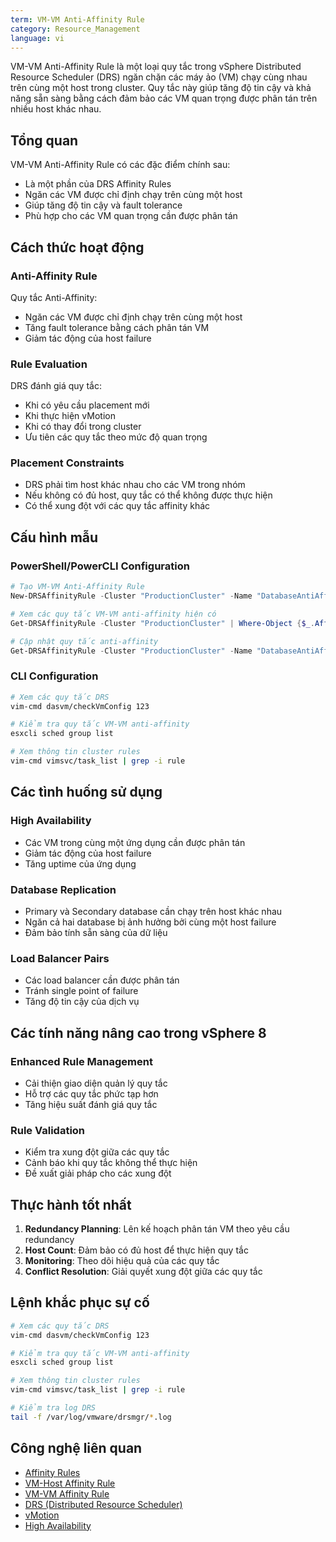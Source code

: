 ```yaml
---
term: VM-VM Anti-Affinity Rule
category: Resource_Management
language: vi
---
```


VM-VM Anti-Affinity Rule là một loại quy tắc trong vSphere Distributed Resource Scheduler (DRS) ngăn chặn các máy ảo (VM) chạy cùng nhau trên cùng một host trong cluster. Quy tắc này giúp tăng độ tin cậy và khả năng sẵn sàng bằng cách đảm bảo các VM quan trọng được phân tán trên nhiều host khác nhau.

## Tổng quan

VM-VM Anti-Affinity Rule có các đặc điểm chính sau:
- Là một phần của DRS Affinity Rules
- Ngăn các VM được chỉ định chạy trên cùng một host
- Giúp tăng độ tin cậy và fault tolerance
- Phù hợp cho các VM quan trọng cần được phân tán

## Cách thức hoạt động

### Anti-Affinity Rule
Quy tắc Anti-Affinity:
- Ngăn các VM được chỉ định chạy trên cùng một host
- Tăng fault tolerance bằng cách phân tán VM
- Giảm tác động của host failure

### Rule Evaluation
DRS đánh giá quy tắc:
- Khi có yêu cầu placement mới
- Khi thực hiện vMotion
- Khi có thay đổi trong cluster
- Ưu tiên các quy tắc theo mức độ quan trọng

### Placement Constraints
- DRS phải tìm host khác nhau cho các VM trong nhóm
- Nếu không có đủ host, quy tắc có thể không được thực hiện
- Có thể xung đột với các quy tắc affinity khác

## Cấu hình mẫu

### PowerShell/PowerCLI Configuration
```powershell
# Tạo VM-VM Anti-Affinity Rule
New-DRSAffinityRule -Cluster "ProductionCluster" -Name "DatabaseAntiAffinity" -VMIds (Get-VM "DBPrimary", "DBSecondary").Id -Enabled $true -Affine $false

# Xem các quy tắc VM-VM anti-affinity hiện có
Get-DRSAffinityRule -Cluster "ProductionCluster" | Where-Object {$_.Affine -eq $false}

# Cập nhật quy tắc anti-affinity
Get-DRSAffinityRule -Cluster "ProductionCluster" -Name "DatabaseAntiAffinity" | Set-DRSAffinityRule -Enabled $true
```

### CLI Configuration
```bash
# Xem các quy tắc DRS
vim-cmd dasvm/checkVmConfig 123

# Kiểm tra quy tắc VM-VM anti-affinity
esxcli sched group list

# Xem thông tin cluster rules
vim-cmd vimsvc/task_list | grep -i rule
```

## Các tình huống sử dụng

### High Availability
- Các VM trong cùng một ứng dụng cần được phân tán
- Giảm tác động của host failure
- Tăng uptime của ứng dụng

### Database Replication
- Primary và Secondary database cần chạy trên host khác nhau
- Ngăn cả hai database bị ảnh hưởng bởi cùng một host failure
- Đảm bảo tính sẵn sàng của dữ liệu

### Load Balancer Pairs
- Các load balancer cần được phân tán
- Tránh single point of failure
- Tăng độ tin cậy của dịch vụ

## Các tính năng nâng cao trong vSphere 8

### Enhanced Rule Management
- Cải thiện giao diện quản lý quy tắc
- Hỗ trợ các quy tắc phức tạp hơn
- Tăng hiệu suất đánh giá quy tắc

### Rule Validation
- Kiểm tra xung đột giữa các quy tắc
- Cảnh báo khi quy tắc không thể thực hiện
- Đề xuất giải pháp cho các xung đột

## Thực hành tốt nhất

1. **Redundancy Planning**: Lên kế hoạch phân tán VM theo yêu cầu redundancy
2. **Host Count**: Đảm bảo có đủ host để thực hiện quy tắc
3. **Monitoring**: Theo dõi hiệu quả của các quy tắc
4. **Conflict Resolution**: Giải quyết xung đột giữa các quy tắc

## Lệnh khắc phục sự cố

```bash
# Xem các quy tắc DRS
vim-cmd dasvm/checkVmConfig 123

# Kiểm tra quy tắc VM-VM anti-affinity
esxcli sched group list

# Xem thông tin cluster rules
vim-cmd vimsvc/task_list | grep -i rule

# Kiểm tra log DRS
tail -f /var/log/vmware/drsmgr/*.log
```

## Công nghệ liên quan

- [Affinity Rules](/glossary/term/affinity-rules)
- [VM-Host Affinity Rule](/glossary/term/vm-host-affinity-rule)
- [VM-VM Affinity Rule](/glossary/term/vm-vm-affinity-rule)
- [DRS (Distributed Resource Scheduler)](/glossary/term/drs)
- [vMotion](/glossary/term/vmotion)
- [High Availability](/glossary/term/high-availability)